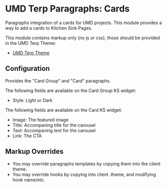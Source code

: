 # UMD Terp Paragraphs: Cards

Paragraphs integration of a cards for UMD projects. This module provides a way to add a cards to Kitchen Sink Pages.

This module contains markup only (no js or css), those should be provided in the UMD Terp Theme:

 - [UMD Terp Theme](https://github.com/UMD-Digital/umd_terp)

## Configuration

Provides the "Card Group" and "Card" paragraphs.

The following fields are available on the Card Group KS widget:

 - Style: Light or Dark

The following fields are available on the Card KS widget:

 - Image: The featured image
 - Title: Accompaning title for the carousel
 - Text: Accompaning text for the carousel
 - Link: The CTA

## Markup Overrides
- You may override paragraphs templates by copying them into the client theme.
- You may override hooks by copying into client .theme, and modifying hook name/etc.
